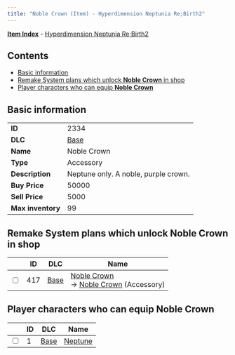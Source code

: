 ```yaml
---
title: "Noble Crown (Item) - Hyperdimension Neptunia Re;Birth2"
---
```


[**Item Index**](/neptunia/rb2/item/index.html) - [Hyperdimension Neptunia Re;Birth2](/neptunia/rb2)

## Contents

- [Basic information](#basic-information)
- [Remake System plans which unlock **Noble Crown** in shop](#remake-system-plans-which-unlock-noble-crown-in-shop)
- [Player characters who can equip **Noble Crown**](#player-characters-who-can-equip-noble-crown)

## Basic information

|   |   |
| -- | -- |
| **ID** | 2334 |
| **DLC** | [Base](/neptunia/rb2/dlc/0-base.html) |
| **Name** | Noble Crown |
| **Type** | Accessory |
| **Description** | Neptune only. A noble, purple crown. |
| **Buy Price** | 50000 |
| **Sell Price** | 5000 |
| **Max inventory** | 99 |

## Remake System plans which unlock **Noble Crown** in shop

|    | ID | DLC | Name |
| -- | -- | --- | ---- |
| <input type="checkbox" id="rb2-remake-0-417" class="trackbox" /> | 417 | [Base](/neptunia/rb2/dlc/0-base.html) | [Noble Crown](/neptunia/rb2/remake/0-417-noble-crown.html)<br />→ [Noble Crown](/neptunia/rb2/item/0-2334-noble-crown.html) (Accessory) |

## Player characters who can equip **Noble Crown**

|    | ID | DLC | Name |
| -- | -- | --- | ---- |
| <input type="checkbox" id="rb2-player-0-1" class="trackbox" /> | 1 | [Base](/neptunia/rb2/dlc/0-base.html) | [Neptune](/neptunia/rb2/player/0-1-neptune.html) |